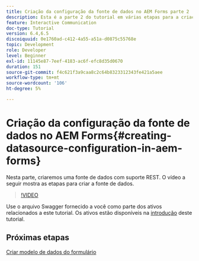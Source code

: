 ```yaml
---
title: Criação da configuração da fonte de dados no AEM Forms parte 2
description: Esta é a parte 2 do tutorial em várias etapas para a criação do seu primeiro documento de comunicações interativas. Nesta parte, criaremos uma fonte de dados com suporte REST.  O vídeo a seguir mostra as etapas para criar a fonte de dados.
feature: Interactive Communication
doc-type: Tutorial
version: 6.4,6.5
discoiquuid: 0e1760ad-c412-4a55-a51a-d0875c55768e
topic: Development
role: Developer
level: Beginner
exl-id: 11145e87-7eef-4183-ac6f-efc8d35d0670
duration: 151
source-git-commit: f4c621f3a9caa8c2c64b8323312343fe421a5aee
workflow-type: tm+mt
source-wordcount: '106'
ht-degree: 5%

---
```


# Criação da configuração da fonte de dados no AEM Forms{#creating-datasource-configuration-in-aem-forms}

Nesta parte, criaremos uma fonte de dados com suporte REST.  O vídeo a seguir mostra as etapas para criar a fonte de dados.

>[!VIDEO](https://video.tv.adobe.com/v/22344?quality=12&learn=on)

Use o arquivo Swagger fornecido a você como parte dos ativos relacionados a este tutorial. Os ativos estão disponíveis na [introdução](introduction.md) deste tutorial.

## Próximas etapas

[Criar modelo de dados do formulário](./partthree.md)

